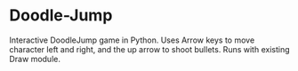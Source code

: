 # Doodle-Jump
Interactive DoodleJump game in Python. Uses Arrow keys to move character left and right, and the up arrow to shoot bullets. 
Runs with existing Draw module. 
